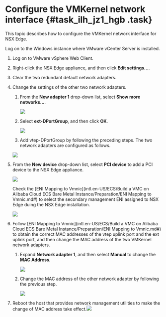 # Configure the VMKernel network interface {#task_ilh_jz1_hgb .task}

This topic describes how to configure the VMKernel network interface for NSX Edge.

Log on to the Windows instance where VMware vCenter Server is installed.

1.  Log on to VMware vSphere Web Client. 
2.  Right-click the NSX Edge appliance, and then click **Edit settings...**. 
3.  Clear the two redundant default network adapters. 
4.  Change the settings of the other two network adapters. 

    1.  From the **New adapter 1** drop-down list, select **Show more networks...**. 

        ![](http://static-aliyun-doc.oss-cn-hangzhou.aliyuncs.com/assets/img/85018/154857774835938_en-US.png)

    2.  Select **ext-DPortGroup**, and then click **OK**. 

        ![](http://static-aliyun-doc.oss-cn-hangzhou.aliyuncs.com/assets/img/85018/154857774835939_en-US.png)

    3.  Add vtep-DPortGroup by following the preceding steps. 
    The two network adapters are configured as follows.

    ![](http://static-aliyun-doc.oss-cn-hangzhou.aliyuncs.com/assets/img/85018/154857774835942_en-US.png)

5.  From the **New device** drop-down list, select **PCI device** to add a PCI device to the NSX Edge appliance. 

    ![](http://static-aliyun-doc.oss-cn-hangzhou.aliyuncs.com/assets/img/85018/154857774835943_en-US.png)

    Check the [ENI Mapping to Vmnic](intl.en-US/ECS/Build a VMC on Alibaba Cloud ECS Bare Metal Instance/Preparation/ENI Mapping to Vmnic.md#) to select the secondary management ENI assigned to NSX Edge duing the NSX Edge installation.

    ![](http://static-aliyun-doc.oss-cn-hangzhou.aliyuncs.com/assets/img/85018/154857774835945_en-US.png)

6.  Follow [ENI Mapping to Vmnic](intl.en-US/ECS/Build a VMC on Alibaba Cloud ECS Bare Metal Instance/Preparation/ENI Mapping to Vmnic.md#) to obtain the correct MAC addresses of the vtep uplink port and the ext uplink port, and then change the MAC address of the two VMKernel network adapters. 
    1.  Expand **Network adapter 1**, and then select **Manual** to change the **MAC Address**. 

        ![](http://static-aliyun-doc.oss-cn-hangzhou.aliyuncs.com/assets/img/85018/154857774835949_en-US.png)

    2.  Change the MAC address of the other network adapter by following the previous step. 

        ![](http://static-aliyun-doc.oss-cn-hangzhou.aliyuncs.com/assets/img/85018/154857774835954_en-US.png)

7.  Reboot the host that provides network management utilities to make the change of MAC address take effect.![](http://static-aliyun-doc.oss-cn-hangzhou.aliyuncs.com/assets/img/85018/154857774836870_en-US.png)

 

